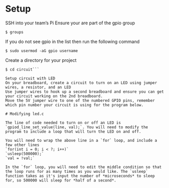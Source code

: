 # Setup

SSH into your team’s Pi
Ensure your are part of the gpio group

`$ groups`

If you do not see gpio in the list then run the following command

`$ sudo usermod -aG gpio username`

Create a directory for your project

```$ mkdir circuit
$ cd circuit```

Setup circuit with LED
On your breadboard, create a circuit to turn on an LED using jumper wires, a resistor, and an LED
Use jumper wires to hook up a second breadboard and ensure you can get your circuit working on the 2nd breadboard.
Move the 5V jumper wire to one of the numbered GPIO pins, remember which pin number your circuit is using for the program below.

# Modifying led.c

The line of code needed to turn on or off an LED is `gpiod_line_set_value(line, val);`. You will need to modify the program to include a loop that will turn the LED on and off.

You will need to wrap the above line in a `for` loop, and include a few other lines
`for(int i = 0; i < ?; i++)`
`usleep(500000);`
`val = !val;`

In the `for` loop, you will need to edit the middle condition so that the loop runs for as many times as you would like. The `usleep` function takes as it's input the number of *microseconds* to sleep for, so 500000 will sleep for *half of a second*.
